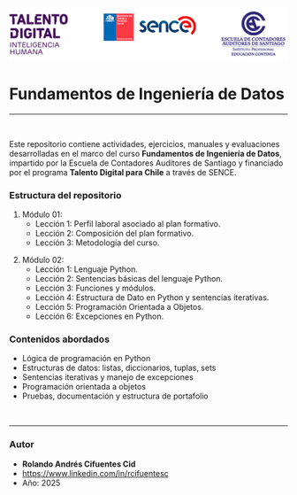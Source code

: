 ![](img/logo.png)

# Fundamentos de Ingeniería de Datos

---

<br>

Este repositorio contiene actividades, ejercicios, manuales y evaluaciones desarrolladas en el marco del curso **Fundamentos de Ingeniería de Datos**, impartido por la Escuela de Contadores Auditores de Santiago y financiado por el programa **Talento Digital para Chile** a través de SENCE.

### Estructura del repositorio

1. Módulo 01:
    - Lección 1: Perfil laboral asociado al plan formativo.
    - Lección 2: Composición del plan formativo.
    - Lección 3: Metodología del curso.
<p>
    
2. Módulo 02:
    - Lección 1: Lenguaje Python.
    - Lección 2: Sentencias básicas del lenguaje Python.
    - Lección 3: Funciones y módulos.
    - Lección 4: Estructura de Dato en Python y sentencias iterativas.
    - Lección 5: Programación Orientada a Objetos.
    - Lección 6: Excepciones en Python.
      

### Contenidos abordados

- Lógica de programación en Python
- Estructuras de datos: listas, diccionarios, tuplas, sets
- Sentencias iterativas y manejo de excepciones
- Programación orientada a objetos
- Pruebas, documentación y estructura de portafolio

<br>

---

### Autor

- **Rolando Andrés Cifuentes Cid**
- <https://www.linkedin.com/in/rcifuentesc>
- Año: 2025